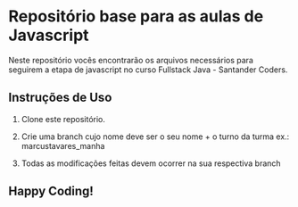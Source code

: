 # Repositório base para as aulas de Javascript

Neste repositório vocês encontrarão os arquivos necessários para seguirem
a etapa de javascript no curso Fullstack Java - Santander Coders.

## Instruções de Uso

1. Clone este repositório.

2. Crie uma branch cujo nome deve ser o seu nome + o turno da turma ex.: marcustavares_manha

3. Todas as modificações feitas devem ocorrer na sua respectiva branch

## Happy Coding!